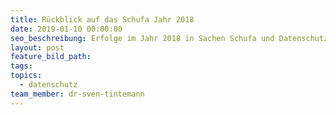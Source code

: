 ```yaml
---
title: Rückblick auf das Schufa Jahr 2018
date: 2019-01-10 00:00:00
seo_beschreibung: Erfolge im Jahr 2018 in Sachen Schufa und Datenschutz
layout: post
feature_bild_path:
tags:
topics:
  - datenschutz
team_member: dr-sven-tintemann
---
```


